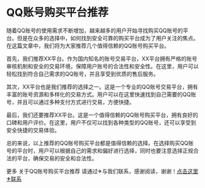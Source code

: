 # QQ账号购买平台推荐

随着QQ账号的使用需求不断增加，越来越多的用户开始寻找购买QQ账号的平台。但是在众多的选择中，如何找到安全可靠的购买平台成为了用户关注的焦点。在这篇文章中，我们将为大家推荐几个值得信赖的QQ账号购买平台。

首先，我们推荐XX平台。作为国内知名的账号交易平台，XX平台拥有严格的账号审核机制和安全的交易环境，保障用户账号的合法性和安全性。在这里，用户可以轻松找到符合自己需求的QQ账号，并且享受到优质的售后服务。

其次，XX平台也是我们推荐的选择之一。这是一个专业的QQ账号交易平台，拥有丰富的账号资源和多样化的交易方式。用户可以在这里快速找到自己需要的QQ账号，并且可以通过多种支付方式进行交易，方便快捷。

最后，我们还要推荐XX平台。这是一个值得信赖的QQ账号购买平台，拥有良好的口碑和用户评价。在这里，用户不仅可以找到各种类型的QQ账号，还可以享受到安全快捷的交易体验。

总的来说，以上推荐的QQ账号购买平台都是值得信赖的选择。在选择购买QQ账号的平台时，用户可以根据自己的需求和偏好进行选择，同时也要注意选择正规合法的平台，确保交易的安全和合法性。

更多 关于QQ账号购买平台推荐 请通过✈与我们联系，感谢阅读，谢谢！[点击这里✈联系](https://t.me/LM999bot)